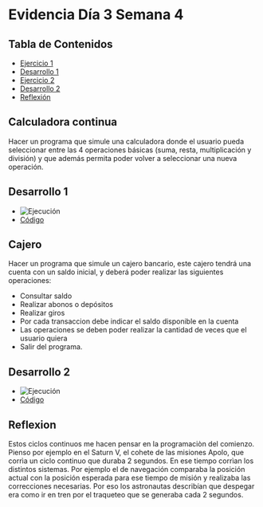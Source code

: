 # Evidencia Día 3 Semana 4
## Tabla de Contenidos
- [Ejercicio 1](#calculadora-continua)
- [Desarrollo 1](#desarrollo-1)
- [Ejercicio 2](#cajero)
- [Desarrollo 2](#desarrollo-2)
- [Reflexión](#reflexion)
## Calculadora continua
Hacer un programa que simule una calculadora donde el usuario pueda seleccionar entre las 4 operaciones básicas (suma, resta, multiplicación y división) y que además permita poder volver a seleccionar una nueva operación.
## Desarrollo 1
- ![Ejecución](https://raw.githubusercontent.com/SebaFarias/modulo_programacion_basica_en_java/master/java/Calculadora/Calculadora.PNG)
- [Código](https://github.com/SebaFarias/modulo_programacion_basica_en_java/blob/master/java/Calculadora/Calculadora.java)
## Cajero
Hacer un programa que simule un cajero bancario, este cajero tendrá una cuenta con un saldo inicial, y deberá poder realizar las siguientes operaciones:

- Consultar saldo
- Realizar abonos o depósitos
- Realizar giros
- Por cada transaccion debe indicar el saldo disponible en la cuenta 
- Las operaciones se deben poder realizar la cantidad de veces que el usuario quiera 
- Salir del programa.
## Desarrollo 2
- ![Ejecución](https://raw.githubusercontent.com/SebaFarias/modulo_programacion_basica_en_java/master/java/Banco/Banco.PNG)
- [Código](https://github.com/SebaFarias/modulo_programacion_basica_en_java/blob/master/java/Banco/Banco.java)
## Reflexion
Estos ciclos continuos me hacen pensar en la programaciòn del comienzo. Pienso por ejemplo en el Saturn V, el cohete de las misiones Apolo, que corrìa un ciclo continuo que duraba 2 segundos. En ese tiempo corrìan los distintos sistemas. Por ejemplo el de navegación comparaba la posición actual con la posición esperada para ese tiempo de misión y realizaba las correcciones necesarias. Por eso los astronautas describían que despegar era como ir en tren por el traqueteo que se generaba cada 2 segundos.